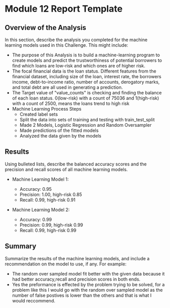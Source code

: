 # Module 12 Report Template

## Overview of the Analysis

In this section, describe the analysis you completed for the machine learning models used in this Challenge. This might include:

* The purpose of this Analysis is to build a machine-learning program to create models and predict the trustworthiness of potential borrowers to find which loans are low-risk and which ones are of  higher risk.
* The focal financial data is the loan status. Different features from the financial dataset, including size of the loan, interest rate, the borrowers income, debt-to-income ratio, number of accounts, derogatory marks, and total debt are all used in generating a prediction.
* The Target value of "value_counts" is checking and finding the balance of each loan status. 0(low-risk) with a count of 75036 and 1(high-risk) with a count of 2500, means the loans trend to high risk
* Machine Learning Process Steps
	* Created label sets
	* Split the data into sets of training and testing with train_test_split
	* Made 2 Models, Logistic Regression and Random Oversampler
	* Made predictions of the fitted models
	* Analyzed the data given by the models

## Results

Using bulleted lists, describe the balanced accuracy scores and the precision and recall scores of all machine learning models.

* Machine Learning Model 1:
	 * Accuracy: 0.95
	 * Precision: 1.00, high-risk 0.85
	 * Recall: 0.99, high-risk 0.91

* Machine Learning Model 2:
	 * Accuracy: 0.99
	 * Precision: 0.99, high-risk 0.99
	 * Recall: 0.99, high-risk 0.99

## Summary

Summarize the results of the machine learning models, and include a recommendation on the model to use, if any. For example:
* The random over sampled model fit better with the given data because it had better accuracy,recall and precision scores in both ends.
* Yes the preformance is effected by the problem trying to be solved, for a problem like this I would go with the random over sampled model as the number of false postives is lower than the others and that is what I would reccommend.
